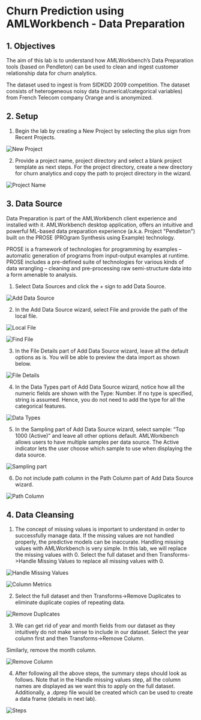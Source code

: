 # Churn Prediction using AMLWorkbench - Data Preparation

## 1. Objectives

The aim of this lab is to understand how AMLWorkbench’s Data Preparation tools (based on Pendleton) can be used to clean and ingest customer relationship data for churn analytics.

The dataset used to ingest is from SIDKDD 2009 competition. The dataset consists of heterogeneous noisy data (numerical/categorical variables) from French Telecom company Orange and is anonymized.

## 2. Setup

1.	Begin the lab by creating a New Project by selecting the plus sign from Recent Projects.

![New Project](https://github.com/SRIVIDYAMEDURI/Deep-Learning/blob/master/images/New%20Project.png)

2. Provide a project name, project directory and select a blank project template as next steps. For the project directory, create a new directory for churn analytics and copy the path to project directory in the wizard.

![Project Name](https://github.com/SRIVIDYAMEDURI/Deep-Learning/blob/master/images/Project%20Name.png)

## 3. Data Source

Data Preparation is part of the AMLWorkbench client experience and installed with it. AMLWorkbench desktop application, offers an intuitive and powerful ML-based data preparation experience (a.k.a. Project "Pendleton") built on the PROSE (PROgram Synthesis using Example) technology.

PROSE is a framework of technologies for programming by examples – automatic generation of programs from input-output examples at runtime. PROSE includes a pre-defined suite of technologies for various kinds of data wrangling – cleaning and pre-processing raw semi-structure data into a form amenable to analysis.

1.	Select Data Sources and click the + sign to add Data Source.

![Add Data Source](https://github.com/SRIVIDYAMEDURI/Deep-Learning/blob/master/images/Add%20Data%20Source.png)

2.	In the Add Data Source wizard, select File and provide the path of the local file.

![Local File](https://github.com/SRIVIDYAMEDURI/Deep-Learning/blob/master/images/Local%20File.png)

![Find File](https://github.com/SRIVIDYAMEDURI/Deep-Learning/blob/master/images/Find%20File.png)

3.	In the File Details part of Add Data Source wizard, leave all the default options as is. You will be able to preview the data import as shown below.

![File Details](https://github.com/SRIVIDYAMEDURI/Deep-Learning/blob/master/images/File%20Details.png)

4.	In the Data Types part of Add Data Source wizard, notice how all the numeric fields are shown with the Type: Number. If no type is specified, string is assumed. Hence, you do not need to add the type for all the categorical features.

![Data Types](https://github.com/SRIVIDYAMEDURI/Deep-Learning/blob/master/images/Data%20Types.png)

5.	In the Sampling part of Add Data Source wizard, select sample: “Top 1000 (Active)” and leave all other options default. AMLWorkbench allows users to have multiple samples per data source. The Active indicator lets the user choose which sample to use when displaying the data source.

![Sampling part](https://github.com/SRIVIDYAMEDURI/Deep-Learning/blob/master/images/Sampling%20part.png)

6.	Do not include path column in the Path Column part of Add Data Source wizard.

![Path Column](https://github.com/SRIVIDYAMEDURI/Deep-Learning/blob/master/images/Path%20Column.png)

## 4. Data Cleansing

1.	The concept of missing values is important to understand in order to successfully manage data.  If the missing values are not handled properly, the predictive models can be inaccurate. Handling missing values with AMLWorkbench is very simple. In this lab, we will replace the missing values with 0. Select the full dataset and then Transforms->Handle Missing Values to replace all missing values with 0.

![Handle Missing Values](https://github.com/SRIVIDYAMEDURI/Deep-Learning/blob/master/images/Handle%20Missing%20Values.png)

![Column Metrics](https://github.com/SRIVIDYAMEDURI/Deep-Learning/blob/master/images/Column%20Metrics.png)

2.	Select the full dataset and then Transforms->Remove Duplicates to eliminate duplicate copies of repeating data.

![Remove Duplicates](https://github.com/SRIVIDYAMEDURI/Deep-Learning/blob/master/images/Remove%20Duplicates.png)

3.	We can get rid of year and month fields from our dataset as they intuitively do not make sense to include in our dataset. Select the year column first and then Transforms->Remove Column.

 Similarly, remove the month column.

![Remove Column](https://github.com/SRIVIDYAMEDURI/Deep-Learning/blob/master/images/Remove%20Column.png)

4.	After following all the above steps, the summary steps should look as follows. Note that in the Handle missing values step, all the column names are displayed as we want this to apply on the full dataset. Additionally, a .dprep file would be created which can be used to create a data frame (details in next lab).

![Steps](https://github.com/SRIVIDYAMEDURI/Deep-Learning/blob/master/images/Steps.png)
